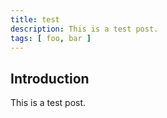 ```yaml
---
title: test
description: This is a test post.
tags: [ foo, bar ]
---
```




## Introduction

This is a test post.
